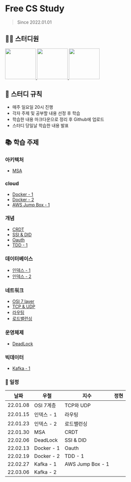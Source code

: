 # Free CS Study
> Since 2022.01.01
## 👨‍💻  스터디원
<p>
<a href="https://github.com/jikimee64">
  <img src="https://avatars.githubusercontent.com/u/52563841?v=4" width="100">
</a>
<a href="https://github.com/hkjs96">
  <img src="https://avatars.githubusercontent.com/u/75015048?v=4" width="100">
</a>
<a href="https://github.com/jeong57281">
  <img src="https://avatars.githubusercontent.com/u/44913775?v=4" width="100">
</a>
</p>

## 📝 스터디 규칙
 - 매주 일요일 20시 진행
 - 각자 주제 및 공부할 내용 선정 후 학습
 - 학습한 내용 마크다운으로 정리 후 Github에 업로드
 - 스터디 당일날 학습한 내용 발표

## 📚 학습 주제

### 아키텍처
- [MSA](https://github.com/hkjs96/Jichul-cs-study/blob/master/architecture/MSA.md)

### cloud
- [Docker - 1](https://github.com/jikimee64/Jichul-cs-study/blob/master/cloud/Docker%20-%201.md)
- [Docker - 2](https://github.com/jikimee64/Jichul-cs-study/blob/master/cloud/Docker%20-%202.md)
- [AWS Jump Box - 1](https://github.com/jikimee64/Jichul-cs-study/blob/master/cloud/AWS%20Jump%20Box%20-%201.md)

### 개념
- [CRDT](https://github.com/hkjs96/Jichul-cs-study/blob/master/concept/CRDT.md)
- [SSI & DID](https://github.com/jikimee64/Jichul-cs-study/blob/master/concept/%5BDocs%5D%20-%20SSI%20%26%20DID.md)
- [Oauth](https://github.com/jikimee64/Jichul-cs-study/blob/master/concept/OAuth.md)
- [TDD - 1](https://github.com/jikimee64/Jichul-cs-study/blob/master/concept/TDD%20-%201.md)

### 데이터베이스
- [인덱스 - 1](https://github.com/jikimee64/Jichul-cs-study/blob/master/database/%EC%9D%B8%EB%8D%B1%EC%8A%A4%20-%201.md)
- [인덱스 - 2](https://github.com/jikimee64/Jichul-cs-study/blob/master/database/%EC%9D%B8%EB%8D%B1%EC%8A%A4%20-%202.md)

### 네트워크
- [OSI 7 layer](https://github.com/jikimee64/Jichul-cs-study/blob/master/network/OSI%207%EA%B3%84%EC%B8%B5.md)
- [TCP & UDP](https://github.com/jikimee64/Jichul-cs-study/blob/master/network/TCP%20%26%20UDP)
- [라우팅](https://github.com/jikimee64/Jichul-cs-study/blob/master/network/%EB%9D%BC%EC%9A%B0%ED%8C%85.md)
- [로드밸런싱](https://github.com/jikimee64/Jichul-cs-study/blob/master/network/%EB%A1%9C%EB%93%9C%EB%B0%B8%EB%9F%B0%EC%8B%B1.md)

### 운영체제
- [DeadLock](https://github.com/jikimee64/Jichul-cs-study/blob/master/operating-system/DeadLock.md)

### 빅데이터
- [Kafka - 1](https://github.com/jikimee64/Jichul-cs-study/blob/master/bigdata/Kafka%20-%201.md)

### 📆 일정
| 날짜       | 우철         | 지수        | 정현       |
|----------|------------|-----------|----------|
| 22.01.08 | OSI 7계층    | TCP와 UDP  |  |
| 22.01.15 | 인덱스 - 1    | 라우팅       |  |
| 22.01.23 | 인덱스 - 2    | 로드밸런싱     |  |
| 22.01.30 | MSA        | CRDT      |  |
| 22.02.06 | DeadLock   | SSI & DID |  |
| 22.02.13 | Docker - 1 | Oauth     |  |
| 22.02.19 | Docker - 2 | TDD - 1   |  |
| 22.02.27 | Kafka - 1  | AWS Jump Box - 1 |          |
| 22.03.06 | Kafka - 2  |  |          |

